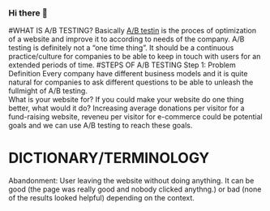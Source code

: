### Hi there 👋

<!--
**hasancatalgol/hasancatalgol** is a ✨ _special_ ✨ repository because its `README.md` (this file) appears on your GitHub profile.

Here are some ideas to get you started:

- 🔭 I’m currently working on Data Science/Analytics and Web Development
- 🌱 I’m currently learning C#
- 👯 I’m looking to collaborate on ...
- 🤔 I’m looking for help with ...
- 💬 Ask me about ...
<h3 align="left">Connect with me:</h3>
<p align="left">
<a href="https://www.linkedin.com/in/hasan-%C3%A7atalg%C3%B6l-953365206/" target="blank"><img align="center" src="https://raw.githubusercontent.com/rahuldkjain/github-profile-readme-generator/master/src/images/icons/Social/linked-in-alt.svg" alt="mustafakoca99" height="30" width="40" /></a>
</p>

-->

#WHAT IS A/B TESTING?
Basically [A/B testin](https://www.youtube.com/watch?v=zFMgpxG-chM) is the proces of optimization of a website and improve it to according to needs of the company. A/B testing is definitely not a “one time thing”. It should be a continuous practice/culture for companies to be able to keep in touch with users for an extended periods of time.
#STEPS OF A/B TESTING
Step 1: Problem Definition
Every company have different business models and it is quite natural for companies to ask different questions to be able to unleash the fullmight of A/B testing.  
What is your website for? If you could make your website do one thing better, what would it do?
Increasing average donations per visitor for a fund-raising website, reveneu per visitor for e-commerce could be potential goals and we can use A/B testing to reach these goals.

# DICTIONARY/TERMINOLOGY
Abandonment: User leaving the website without doing anything. It can be good (the page was really good and nobody clicked anythng.) or bad (none of the results looked helpful) depending on the context. 

